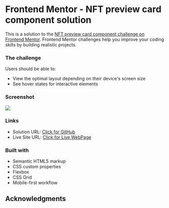 # Frontend Mentor - NFT preview card component solution

This is a solution to the [NFT preview card component challenge on Frontend Mentor](https://www.frontendmentor.io/challenges/nft-preview-card-component-SbdUL_w0U). Frontend Mentor challenges help you improve your coding skills by building realistic projects. 

### The challenge

Users should be able to:

- View the optimal layout depending on their device's screen size
- See hover states for interactive elements

### Screenshot

![](./screenshot.jpg)


### Links

- Solution URL: [Click for GitHub](https://github.com/nickdemetradze/nft-preview-card-component)
- Live Site URL: [Click for Live WebPage](https://nickdemetradze.github.io/nft-preview-card-component/)

### Built with

- Semantic HTML5 markup
- CSS custom properties
- Flexbox
- CSS Grid
- Mobile-first workflow

## Acknowledgments

